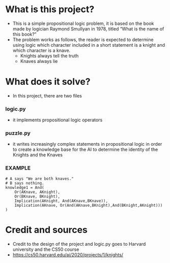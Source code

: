 # What is this project?
- This is a simple propositional logic problem, it is based on the book made by logician Raymond Smullyan in 1978, titled “What is the name of this book?”
- The problem works as follows, the reader is expected to determine using logic which character included in a short statement is a knight and which character is a knave.
  - Knights always tell the truth
  - Knaves always lie
# What does it solve?
- In this project, there are two files
### logic.py
- it implements propositional logic operators
### puzzle.py
- it writes increasingly complex statements in propositional logic in order to create a knowledge base for the AI to determine the identity of the Knights and the Knaves

### EXAMPLE
```
# A says "We are both knaves."
# B says nothing.
knowledge1 = And(
    Or(AKnave, AKnight),
    Or(BKnave, BKnight),
    Implication(AKnight, And(AKnave,BKnave)),
    Implication(AKnave, Or(And(AKnave,BKnight),And(BKnight,AKnight)))
)
```
# Credit and sources
- Credit to the design of the project and logic.py goes to Harvard university and the CS50 course
- https://cs50.harvard.edu/ai/2020/projects/1/knights/
